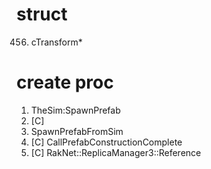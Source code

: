 # struct 

456. cTransform*

# create proc

1. TheSim:SpawnPrefab
2. [C] 
3. SpawnPrefabFromSim
4. [C] CallPrefabConstructionComplete
5. [C] RakNet::ReplicaManager3::Reference
